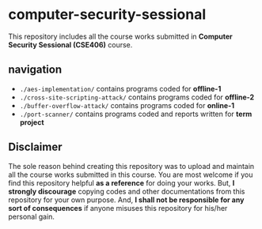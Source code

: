 # computer-security-sessional  
This repository includes all the course works submitted in **Computer Security Sessional (CSE406)** course.  

## navigation  
- `./aes-implementation/` contains programs coded for **offline-1**  
- `./cross-site-scripting-attack/` contains programs coded for **offline-2**  
- `./buffer-overflow-attack/` contains programs coded for **online-1**  
- `./port-scanner/` contains programs coded and reports written for **term project**  

## Disclaimer  
The sole reason behind creating this repository was to upload and maintain all the course works submitted in this course. You are most welcome if you find this repository helpful **as a reference** for doing your works. But, **I strongly discourage** copying codes and other documentations from this repository for your own purpose. And, **I shall not be responsible for any sort of consequences** if anyone misuses this repository for his/her personal gain.  
